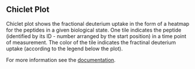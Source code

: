 ## Chiclet Plot

Chiclet plot shows the fractional deuterium uptake in the form of a heatmap for the peptides in a given biological state. One tile indicates the peptide (identified by its ID - number arranged by the start position) in a time point of measurement. The color of the tile indicates the fractinal deuterium uptake (according to the legend below the plot).

For more information see the [documentation](https://hadexversum.github.io/HaDeX/articles/visualization.html#chiclet-plot-1).

